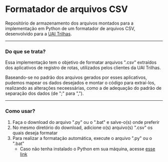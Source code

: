 # Formatador de arquivos CSV
Repositório de armazenamento dos  arquivos montados para a implementação em Python de um formatador de arquivos CSV, desenvolvido para a [UAI Trilhas](https://www.instagram.com/uai.trilhas3d/).
________________________
### Do que se trata?
Essa implementação tem o objetivo de formatar arquivos ".csv" extraídos dos aplicativos de registro de rotas, utilizados pelos clientes da UAI Trilhas.

Baseando-se no padrão dos arquivos gerados por esses aplicativos, pudemos mapear os dados desejados e montar o código para extraí-los, realizando as alterações neceessárias, como a de adequação do padrão de separação dos dados (de ";" para ",").
________________________
### Como usar?
  1. Faça o download do arquivo ".py" ou o ".bat" e salve-o(s) onde preferir
  2. No mesmo diretório do download, adicione o(s) arquivo(s) ".csv" os quais deseja formatar
  3. Para realizar a formatação automática, execute o  arquivo ".py" ou o ".bat"
      - Caso não tenha instalado o Python em sua máquina, acesse [esse link](https://www.python.org/downloads/)
    
